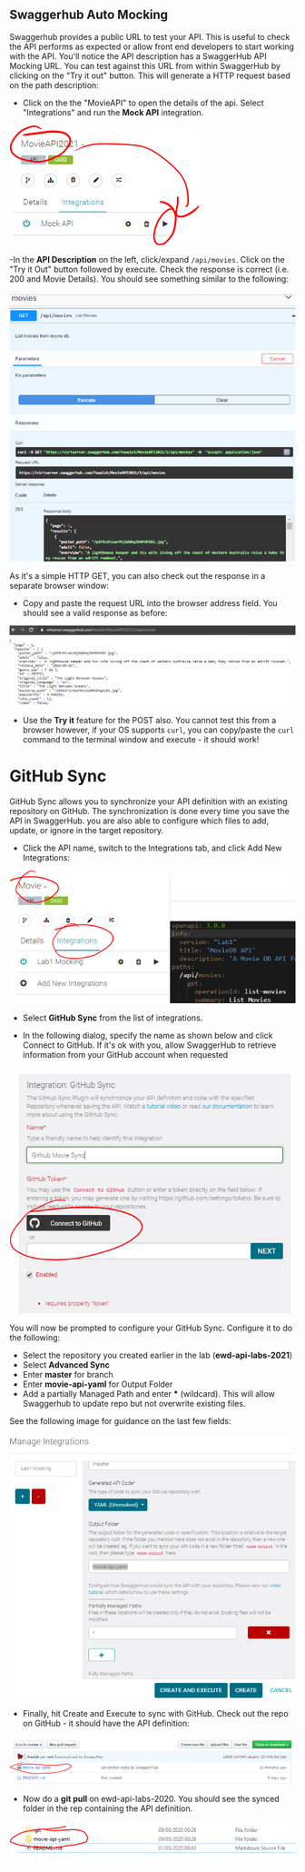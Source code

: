 ## Swaggerhub Auto Mocking

Swaggerhub provides a public URL to test your API. This is useful to check the API performs as expected or allow front end developers to start working with the API. You'll notice the API description has a SwaggerHub API  Mocking URL. You can test against this URL from within SwaggerHub by clicking on the "Try it out" button. This will generate a HTTP request based on the path description:

- Click on the the "MovieAPI" to open the details of the api. Select "Integrations" and run the **Mock API** integration.

![Run Mock Server Integration - Swaggerhub](./img/mock.png)

-In the **API Description** on the left, click/expand ``/api/movies``. Click on the "Try it Out" button followed by execute.  Check the response is correct (i.e. 200 and Movie Details). You should see something similar to the following:

![Mock Server - Swaggerhub](./img/mock1.png)

As it's a simple HTTP GET, you can also check out the response in a separate browser window:

- Copy and paste the request URL into the browser address field. You should see a valid response as before:

![Mock Server - Swaggerhub](./img/mock2.png)

- Use the **Try it** feature for the POST also. You cannot test this from a browser however, if your OS supports ``curl``, you can copy/paste the ``curl`` command to the terminal window and execute - it should work! 

# GitHub Sync

GitHub Sync allows you to synchronize your API definition with an existing repository on GitHub. The synchronization is done every time you save the API in SwaggerHub.  you are also able to configure which files to add, update, or ignore in the target repository.
 

- Click the API name, switch to the Integrations tab, and click Add New Integrations:

![Integrations](./img/integ.png)

- Select **GitHub Sync** from the list of integrations.

- In the following dialog, specify the name as shown below and click Connect to GitHub. If it's ok with you, allow SwaggerHub to retrieve information from your GitHub account when requested

![Connect to GitHub](./img/integ2.png)

You will now be prompted to configure your GitHub Sync. Configure it to do the following:

- Select the repository you created earlier in the lab (**ewd-api-labs-2021**)
- Select **Advanced Sync**
- Enter **master**  for branch 
- Enter **movie-api-yaml** for Output Folder
- Add a partially Managed Path and enter **\*** (wildcard). This will allow Swaggerhub to update repo but not overwrite existing files.

See the following image for guidance on the last few fields:

![Configure Github Connection](./img/final.png)

- Finally, hit Create and Execute to sync with GitHub. Check out the repo on GitHub - it should have the API definition:

![Synced Repo](./img/repo1.png)

- Now do a **git pull** on ewd-api-labs-2020. You should see the synced folder in the rep containing the API definition.

![Local Repo](./img/repo.png)
